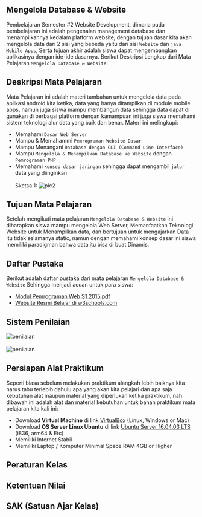 ## **Mengelola Database & Website**
Pembelajaran Semester #2 Website Development, dimana pada pembelajaran ini adalah pengenalan management database dan menampilkannya kedalam  platform  website, dengan tujuan dasar kita akan mengelola data dari 2 sisi yang bebeda yaitu dari sisi `Website` dan `java Mobile Apps`, Serta tujuan akhir adalah siswa dapat mengembangkan aplikasinya dengan ide-ide dasarnya. Berikut Deskripsi Lengkap dari Mata Pelajaran `Mengelola Database & Website`:

## **Deskripsi Mata Pelajaran**
Mata Pelajaran ini adalah materi tambahan untuk mengelola data pada aplikasi android kita ketika, data yang hanya ditampilkan di module mobile apps, namun juga siswa mampu membangun data sehingga data dapat di gunakan di berbagai platform dengan kamampuan ini juga siswa memahami sistem teknologi alur data yang baik dan benar. Materi ini melingkupi:<br>
- Memahami `Dasar Web Server`<br>
- Mampu & Memahammi `Pemrograman Website Dasar`<br>
- Mampu Menangani `Database dengan CLI (Command Line Interface)`<br>
- Mampu `Mengelola & Menampilkan Database ke Website` dengan `Pemrograman PHP`<br>
- Memahami `konsep dasar jaringan` sehingga dapat mengambil `jalur` data yang diinginkan<br><br>
Sketsa 1:
![pic2](https://github.com/septiyadii/Course-of-Website/blob/master/img/pic2.png)

## **Tujuan Mata Pelajaran**
Setelah mengikuti mata pelajaran `Mengelola Database & Website` ini diharapkan siswa mampu mengelola Web Server, Memanfaatkan Teknologi Website untuk Menampilkan data, dan bertujuan untuk mengajarkan Data itu tidak selamanya static, namun dengan memahami konsep dasar ini siswa memiliki paradigman bahwa data itu bisa di buat Dinamis.

## **Daftar Pustaka**
Berikut adalah daftar pustaka dari mata pelajaran `Mengelola Database & Website` Sehingga menjadi acuan untuk para siswa:<br>
- [Modul Pemrograman Web S1 2015.pdf](https://github.com/septiyadii/Course-of-Website/blob/master/pustaka/Modul%20Pemrograman%20Web%20S1%202015.pdf)<br>
- [Website Resmi Belajar di w3schools.com](https://www.w3schools.com/html/default.asp)
        
## **Sistem Penilaian**
![penilaian](https://github.com/septiyadii/Course-of-Website/blob/master/img/penilaian.png)<br><br>
![penilaian](https://github.com/septiyadii/Course-of-Website/blob/master/img/ketentuan.png)

## **Persiapan Alat Praktikum**
Seperti biasa sebelum melakukan praktikum alangkah lebih baiknya kita harus tahu terlebih dahulu apa yang akan kita pelajari dan apa saja kebutuhan alat maupun material yang diperlukan ketika praktikum, nah dibawah ini adalah alat dan material kebutuhan untuk bahan praktikum mata pelajaran kita kali ini: <br>
- Download **Virtual Machine** di link [VirtualBox](https://www.virtualbox.org/wiki/Downloads) (Linux, Windows or Mac)<br>
- Download **OS Server Linux Ubuntu** di link [Ubuntu Server 16.04.03 LTS](https://www.ubuntu.com/download/server) (i836, arm64 & Etc)<br>
- Memiliki Internet Stabil <br>
- Memiliki Laptop / Komputer Minimal Space RAM 4GB or Higher <br>

## **Peraturan Kelas**
## **Ketentuan Nilai**
## **SAK (Satuan Ajar Kelas)**
